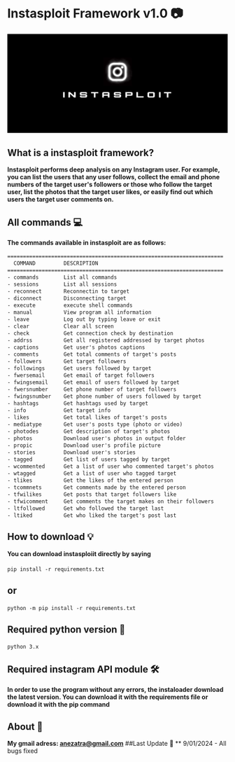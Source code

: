 # Instasploit Framework v1.0 📷
![banner image](https://github.com/anezatra/instasploit/blob/main/banner.jpg)
## What is a instasploit framework?
**Instasploit performs deep analysis on any Instagram user. For example, you can list the users that any user follows, collect the email and phone numbers of the target user's followers or those who follow the target user, list the photos that the target user likes, or easily find out which users the target user comments on.**
## All commands 💻
**The commands available in instasploit are as follows:**
```
=====================================================================
  COMMAND         DESCRIPTION                                        
=====================================================================
- commands        List all commands                                  
- sessions        List all sessions                                  
- reconnect       Reconnectin to target                              
- diconnect       Disconnecting target                               
- execute         execute shell commands                             
- manual          View program all information                       
- leave           Log out by typing leave or exit                    
- clear           Clear all screen                                   
- check           Get connection check by destination                
- addrss          Get all registered addressed by target photos      
- captions        Get user's photos captions                         
- comments        Get total comments of target's posts               
- followers       Get target followers                               
- followings      Get users followed by target                       
- fwersemail      Get email of target followers                      
- fwingsemail     Get email of users followed by target              
- fwersnumber     Get phone number of target followers               
- fwingsnumber    Get phone number of users followed by target       
- hashtags        Get hashtags used by target                        
- info            Get target info                                    
- likes           Get total likes of target's posts                  
- mediatype       Get user's posts type (photo or video)             
- photodes        Get description of target's photos                 
- photos          Download user's photos in output folder            
- propic          Download user's profile picture                    
- stories         Download user's stories                            
- tagged          Get list of users tagged by target                 
- wcommented      Get a list of user who commented target's photos   
- wtagged         Get a list of user who tagged target               
- tlikes          Get the likes of the entered person                
- tcommnets       Get comments made by the entered person            
- tfwilikes       Get posts that target followers like               
- tfwicomment     Get comments the target makes on their followers   
- ltfollowed      Get who followed the target last                   
- ltiked          Get who liked the target's post last             
```
## How to download 💡
**You can download instasploiit directly by saying** <br/><br/>
` pip install -r requirements.txt `
## or <br/>
` python -m pip install -r requirements.txt ` <br/>
## Required python version 📌
` python 3.x `
## Required instagram API module 🛠️
**In order to use the program without any errors, the instaloader download the latest version. You can download it with the requirements file or download it with the pip command**
## About 🚀
**My gmail adress: anezatra@gmail.com**
##Last Update 📲
** 9/01/2024 - All bugs fixed



